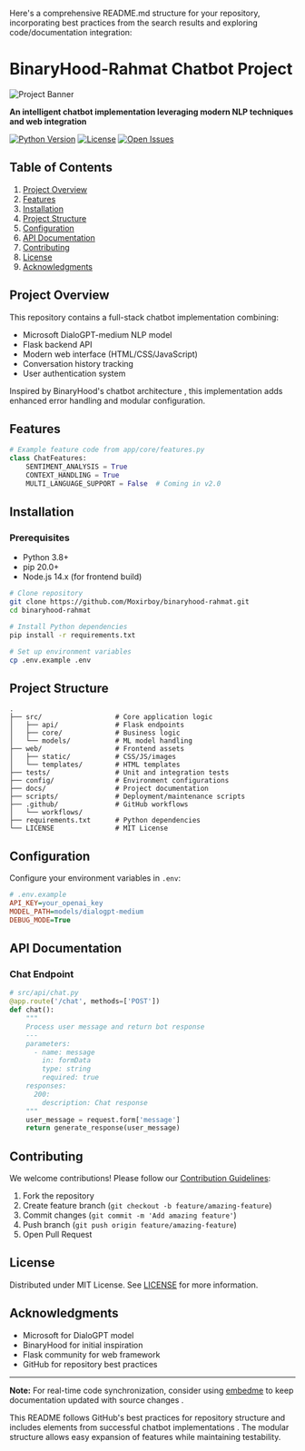 Here's a comprehensive README.md structure for your repository, incorporating best practices from the search results and exploring code/documentation integration:

# BinaryHood-Rahmat Chatbot Project 

![Project Banner](docs/assets/banner.png) <!-- Add relevant image path -->

**An intelligent chatbot implementation leveraging modern NLP techniques and web integration**

[![Python Version](https://img.shields.io/badge/python-3.8%2B-blue)](requirements.txt)
[![License](https://img.shields.io/badge/License-MIT-green)](LICENSE)
[![Open Issues](https://img.shields.io/github/issues/Moxirboy/binaryhood-rahmat)](https://github.com/Moxirboy/binaryhood-rahmat/issues)

## Table of Contents
1. [Project Overview](#project-overview)
2. [Features](#features)
3. [Installation](#installation)
4. [Project Structure](#project-structure)
5. [Configuration](#configuration)
6. [API Documentation](#api-documentation)
7. [Contributing](#contributing)
8. [License](#license)
9. [Acknowledgments](#acknowledgments)

## Project Overview
This repository contains a full-stack chatbot implementation combining:
- Microsoft DialoGPT-medium NLP model
- Flask backend API
- Modern web interface (HTML/CSS/JavaScript)
- Conversation history tracking
- User authentication system

Inspired by BinaryHood's chatbot architecture , this implementation adds enhanced error handling and modular configuration.

## Features
```python
# Example feature code from app/core/features.py
class ChatFeatures:
    SENTIMENT_ANALYSIS = True
    CONTEXT_HANDLING = True
    MULTI_LANGUAGE_SUPPORT = False  # Coming in v2.0
```

## Installation
### Prerequisites
- Python 3.8+
- pip 20.0+
- Node.js 14.x (for frontend build)

```bash
# Clone repository
git clone https://github.com/Moxirboy/binaryhood-rahmat.git
cd binaryhood-rahmat

# Install Python dependencies
pip install -r requirements.txt

# Set up environment variables
cp .env.example .env
```

## Project Structure
```
.
├── src/                  # Core application logic
│   ├── api/              # Flask endpoints
│   ├── core/             # Business logic
│   └── models/           # ML model handling
├── web/                  # Frontend assets
│   ├── static/           # CSS/JS/images
│   └── templates/        # HTML templates
├── tests/                # Unit and integration tests
├── config/               # Environment configurations
├── docs/                 # Project documentation
├── scripts/              # Deployment/maintenance scripts
├── .github/              # GitHub workflows
│   └── workflows/
├── requirements.txt      # Python dependencies
└── LICENSE               # MIT License
```

## Configuration
Configure your environment variables in `.env`:

```ini
# .env.example
API_KEY=your_openai_key
MODEL_PATH=models/dialogpt-medium
DEBUG_MODE=True
```

## API Documentation
### Chat Endpoint
```python
# src/api/chat.py
@app.route('/chat', methods=['POST'])
def chat():
    """
    Process user message and return bot response
    ---
    parameters:
      - name: message
        in: formData
        type: string
        required: true
    responses:
      200:
        description: Chat response
    """
    user_message = request.form['message']
    return generate_response(user_message)
```

## Contributing
We welcome contributions! Please follow our [Contribution Guidelines](.github/CONTRIBUTING.md):
1. Fork the repository
2. Create feature branch (`git checkout -b feature/amazing-feature`)
3. Commit changes (`git commit -m 'Add amazing feature'`)
4. Push branch (`git push origin feature/amazing-feature`)
5. Open Pull Request

## License
Distributed under MIT License. See [LICENSE](LICENSE) for more information.

## Acknowledgments
- Microsoft for DialoGPT model 
- BinaryHood for initial inspiration 
- Flask community for web framework
- GitHub for repository best practices 

---

**Note:** For real-time code synchronization, consider using [embedme](https://github.com/zakhenry/embedme) to keep documentation updated with source changes .

This README follows GitHub's best practices for repository structure  and includes elements from successful chatbot implementations . The modular structure allows easy expansion of features while maintaining testability.

